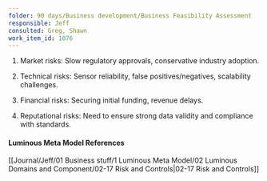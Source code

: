 ```yaml
---
folder: 90 days/Business development/Business Feasibility Assessment
responsible: Jeff
consulted: Greg, Shawn
work_item_id: 1076
---
```

1. Market risks: Slow regulatory approvals, conservative industry adoption.  
  
2. Technical risks: Sensor reliability, false positives/negatives, scalability challenges.  

3. Financial risks: Securing initial funding, revenue delays.  

4. Reputational risks: Need to ensure strong data validity and compliance with standards.

#### Luminous Meta Model References

[[Journal/Jeff/01 Business stuff/1 Luminous Meta Model/02 Luminous Domains and Component/02-17 Risk and Controls|02-17 Risk and Controls]]